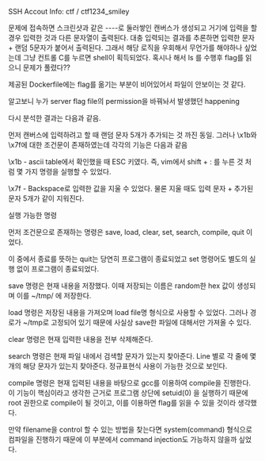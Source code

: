 SSH Accout Info: ctf / ctf1234_smiley

문제에 접속하면 스크린샷과 같은 ----로 둘러쌓인 캔버스가 생성되고 거기에 입력을 할 경우 입력한 것과 다른 문자열이 출력된다.
대충 입력되는 결과를 추론하면 입력한 문자 + 랜덤 5문자가 붙어서 출력된다.
그래서 해당 로직을 우회해서 무언가를 해야하나 싶었는데 그냥 컨트롤 C를 누르면 shell이 획득되었다.
혹시나 해서 ls 를 수행후 flag를 읽으니 문제가 풀렸다??

제공된 Dockerfile에는 flag를 옮기는 부분이 비어있어서 파일이 안보이는 것 같다.

알고보니 누가 server flag file의 permission을 바꿔놔서 발생했던 happening

다시 분석한 결과는 다음과 같음.

먼저 캔버스에 입력하려고 할 때 랜덤 문자 5개가 추가되는 것 까진 동일.
그러나 \x1b와 \x7f에 대한 조건문이 존재하였는데 각각의 기능은 다음과 같음

\x1b - ascii table에서 확인했을 때 ESC 키였다. 즉, vim에서 shift + : 를 누른 것 처럼 몇 가지 명령을 실행할 수 있었다.

\x7f - Backspace로 입력한 값을 지울 수 있었다. 물론 지울 때도 입력 문자 + 추가된 문자 5개가 같이 지워진다.

실행 가능한 명령

먼저 조건문으로 존재하는 명령은 save, load, clear, set, search, compile, quit 이었다.

이 중에서 종료를 뜻하는 quit는 당연히 프로그램이 종료되었고 set 명령어도 별도의 실행 없이 프로그램이 종료되었다.

save 명령은 현재 내용을 저장했다. 이때 저장되는 이름은 random한 hex 값이 생성되며 이를 ~/tmp/ 에 저장한다.

load 명령은 저장된 내용을 가져오며 load file명 형식으로 사용할 수 있었다. 그러나 경로가 ~/tmp로 고정되어 있기 때문에 사실상 save한 파일에 대해서만 가져올 수 있다.

clear 명령은 현재 입력한 내용을 전부 삭제해준다.

search 명령은 현재 파일 내에서 검색할 문자가 있는지 찾아준다. Line 별로 각 줄에 몇 개의 해당 문자가 있는지 찾아준다. 정규표현식 사용이 가능한 것으로 보인다.

compile 명령은 현재 입력된 내용을 바탕으로 gcc를 이용하여 compile을 진행한다. 이 기능이 핵심이라고 생각한 근거로 프로그램 상단에 setuid(0) 을 실행하기 때문에 root 권한으로 compile이 될 것이고, 이를 이용하면 flag를 읽을 수 있을 것이라 생각했다.

만약 filename을 control 할 수 있는 방법을 찾는다면 system(command) 형식으로 컴파일을 진행하기 때문에 이 부분에서 command injection도 가능하지 않을까 싶었다.
